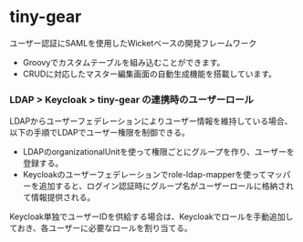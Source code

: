 # tiny-gear

ユーザー認証にSAMLを使用したWicketベースの開発フレームワーク
* Groovyでカスタムテーブルを組み込むことができます。
* CRUDに対応したマスター編集画面の自動生成機能を搭載しています。

### LDAP > Keycloak > tiny-gear の連携時のユーザーロール
LDAPからユーザーフェデレーションによりユーザー情報を維持している場合、以下の手順でLDAPでユーザー権限を制御できる。

* LDAPのorganizationalUnitを使って権限ごとにグループを作り、ユーザーを登録する。
* Keycloakのユーザーフェデレーションでrole-ldap-mapperを使ってマッパーを追加すると、ログイン認証時にグループ名がユーザーロールに格納されて情報提供される。

Keycloak単独でユーザーIDを供給する場合は、Keycloakでロールを手動追加しておき、各ユーザーに必要なロールを割り当てる。


